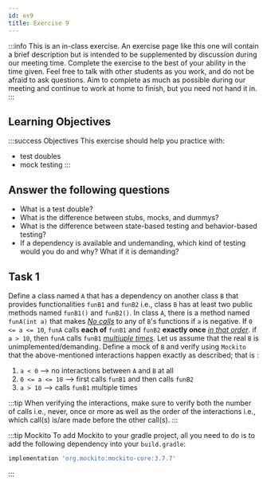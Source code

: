 ```yaml
---
id: ex9
title: Exercise 9
---
```


:::info
This is an in-class exercise. An exercise page like this one will contain a brief description but is intended to be supplemented by discussion during our meeting time. Complete the exercise to the best of your ability in the time given. Feel free to talk with other students as you work, and do not be afraid to ask questions. Aim to complete as much as possible during our meeting and continue to work at home to finish, but you need not hand it in. 
:::


## Learning Objectives

:::success Objectives
This exercise should help you practice with:
* test doubles
* mock testing
:::

## Answer the following questions

* What is a test double?
* What is the difference between stubs, mocks, and dummys? 
* What is the difference between state-based testing and behavior-based testing?
* If a dependency is available and undemanding, which kind of testing would you do and why? What if it is demanding?

## Task 1

Define a class named `A` that has a dependency on another class `B` that provides functionalities `funB1` and `funB2` i.e., class `B` has at least two public methods named `funB1()` and `funB2()`. In class `A`, there is a method named `funA(int a)` that makes <u>_No calls_</u> to any of `B`'s functions if `a` is negative. If  `0 <= a <= 10`, `funA` calls __each of__ `funB1` and `funB2` __exactly once__ <u>_in that order_</u>. if `a > 10`, then `funA` calls `funB1` <u>_multiuple times_</u>. Let us assume that the real `B` is unimplemented/demanding. Define a mock of `B` and verify using `Mockito` that the above-mentioned interactions happen exactly as described; that is :

1. `a < 0` --> no interactions between `A` and `B` at all
2. `0 <= a <= 10` --> first calls `funB1` and then calls `funB2`
3. `a > 10` --> calls `funB1` multiple times

:::tip
When verifying the interactions, make sure to verify both the number of calls i.e., never, once or more as well as the order of the interactions i.e., which call(s) is/are made before the other call(s).
:::

:::tip Mockito
To add Mockito to your gradle project, all you need to do is to add the following dependency into your `build.gradle`:

```groovy
implementation 'org.mockito:mockito-core:3.7.7'
```
:::




